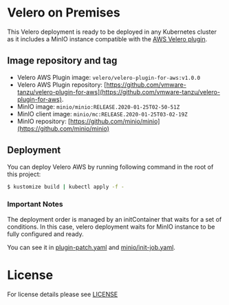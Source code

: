 # Velero on Premises

This Velero deployment is ready to be deployed in any Kubernetes cluster as it includes a MinIO instance compatible with
the [AWS Velero plugin](https://github.com/vmware-tanzu/velero-plugin-for-aws/tree/v1.0.0).

## Image repository and tag

- Velero AWS Plugin image: `velero/velero-plugin-for-aws:v1.0.0`
- Velero AWS Plugin repository: 
[https://github.com/vmware-tanzu/velero-plugin-for-aws](https://github.com/vmware-tanzu/velero-plugin-for-aws).
- MinIO image: `minio/minio:RELEASE.2020-01-25T02-50-51Z`
- MinIO client image: `minio/mc:RELEASE.2020-01-25T03-02-19Z`
- MinIO repository: [https://github.com/minio/minio](https://github.com/minio/minio)


## Deployment

You can deploy Velero AWS by running following command in the root of this project:

```bash
$ kustomize build | kubectl apply -f -
```

### Important Notes

The deployment order is managed by an initContainer that waits for a set of conditions. In this case, velero deployment
waits for MinIO instance to be fully configured and ready.

You can see it in [plugin-patch.yaml](./plugin-patch.yaml) and [minio/init-job.yaml](minio/init-job.yaml).

# License 

For license details please see [LICENSE](../../../LICENSE)
